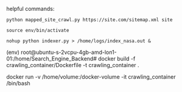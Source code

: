 helpful commands: 

```
python mapped_site_crawl.py https://site.com/sitemap.xml site
```

```
source env/bin/activate
```






```
nohup python indexer.py > /home/logs/index_nasa.out &
```


 (env) root@ubuntu-s-2vcpu-4gb-amd-lon1-01:/home/Search_Engine_Backend# docker build -f crawling_container/Dockerfile -t crawling_container .


 docker run -v /home/volume:/docker-volume -it crawling_container /bin/bash
